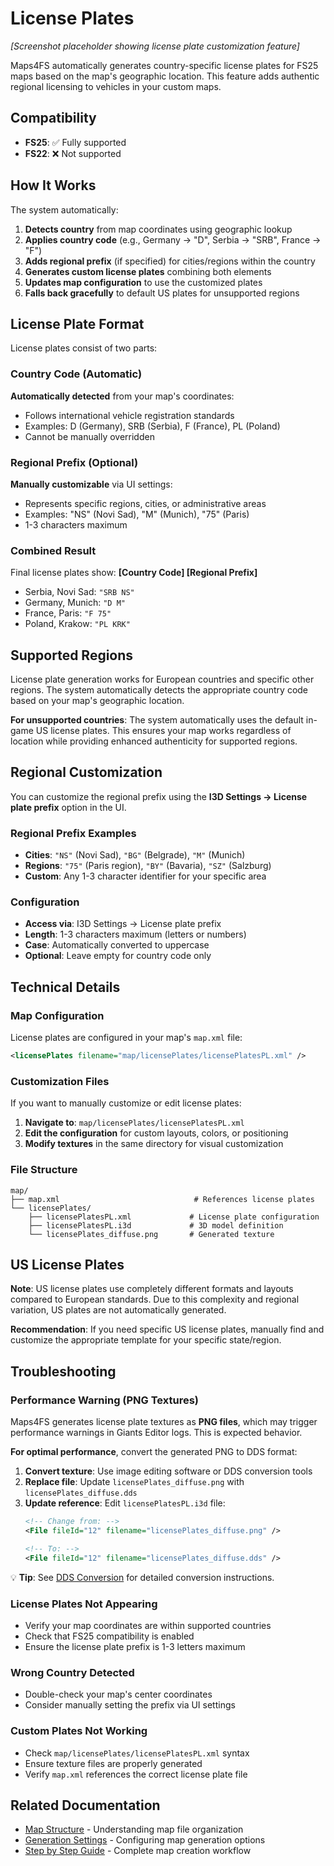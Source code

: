 # License Plates

*[Screenshot placeholder showing license plate customization feature]*

Maps4FS automatically generates country-specific license plates for FS25 maps based on the map's geographic location. This feature adds authentic regional licensing to vehicles in your custom maps.

## Compatibility

- **FS25**: ✅ Fully supported
- **FS22**: ❌ Not supported

## How It Works

The system automatically:
1. **Detects country** from map coordinates using geographic lookup
2. **Applies country code** (e.g., Germany → "D", Serbia → "SRB", France → "F")
3. **Adds regional prefix** (if specified) for cities/regions within the country
4. **Generates custom license plates** combining both elements
5. **Updates map configuration** to use the customized plates
6. **Falls back gracefully** to default US plates for unsupported regions

## License Plate Format

License plates consist of two parts:

### Country Code (Automatic)
**Automatically detected** from your map's coordinates:
- Follows international vehicle registration standards
- Examples: D (Germany), SRB (Serbia), F (France), PL (Poland)
- Cannot be manually overridden

### Regional Prefix (Optional)
**Manually customizable** via UI settings:
- Represents specific regions, cities, or administrative areas
- Examples: "NS" (Novi Sad), "M" (Munich), "75" (Paris)
- 1-3 characters maximum

### Combined Result
Final license plates show: **[Country Code] [Regional Prefix]**
- Serbia, Novi Sad: `"SRB NS"`
- Germany, Munich: `"D M"`
- France, Paris: `"F 75"`
- Poland, Krakow: `"PL KRK"`

## Supported Regions

License plate generation works for European countries and specific other regions. The system automatically detects the appropriate country code based on your map's geographic location.

**For unsupported countries**: The system automatically uses the default in-game US license plates. This ensures your map works regardless of location while providing enhanced authenticity for supported regions.

## Regional Customization

You can customize the regional prefix using the **I3D Settings → License plate prefix** option in the UI.

### Regional Prefix Examples
- **Cities**: `"NS"` (Novi Sad), `"BG"` (Belgrade), `"M"` (Munich)
- **Regions**: `"75"` (Paris region), `"BY"` (Bavaria), `"SZ"` (Salzburg)
- **Custom**: Any 1-3 character identifier for your specific area

### Configuration
- **Access via**: I3D Settings → License plate prefix
- **Length**: 1-3 characters maximum (letters or numbers)
- **Case**: Automatically converted to uppercase
- **Optional**: Leave empty for country code only

## Technical Details

### Map Configuration

License plates are configured in your map's `map.xml` file:

```xml
<licensePlates filename="map/licensePlates/licensePlatesPL.xml" />
```

### Customization Files

If you want to manually customize or edit license plates:

1. **Navigate to**: `map/licensePlates/licensePlatesPL.xml`
2. **Edit the configuration** for custom layouts, colors, or positioning
3. **Modify textures** in the same directory for visual customization

### File Structure
```
map/
├── map.xml                              # References license plates
└── licensePlates/
    ├── licensePlatesPL.xml             # License plate configuration
    ├── licensePlatesPL.i3d             # 3D model definition
    └── licensePlates_diffuse.png       # Generated texture
```

## US License Plates

**Note**: US license plates use completely different formats and layouts compared to European standards. Due to this complexity and regional variation, US plates are not automatically generated. 

**Recommendation**: If you need specific US license plates, manually find and customize the appropriate template for your specific state/region.

## Troubleshooting

### Performance Warning (PNG Textures)
Maps4FS generates license plate textures as **PNG files**, which may trigger performance warnings in Giants Editor logs. This is expected behavior.

**For optimal performance**, convert the generated PNG to DDS format:

1. **Convert texture**: Use image editing software or DDS conversion tools
2. **Replace file**: Update `licensePlates_diffuse.png` with `licensePlates_diffuse.dds`
3. **Update reference**: Edit `licensePlatesPL.i3d` file:
   ```xml
   <!-- Change from: -->
   <File fileId="12" filename="licensePlates_diffuse.png" />
   
   <!-- To: -->
   <File fileId="12" filename="licensePlates_diffuse.dds" />
   ```

💡 **Tip**: See [DDS Conversion](dds_conversion.md) for detailed conversion instructions.

### License Plates Not Appearing
- Verify your map coordinates are within supported countries
- Check that FS25 compatibility is enabled
- Ensure the license plate prefix is 1-3 letters maximum

### Wrong Country Detected
- Double-check your map's center coordinates
- Consider manually setting the prefix via UI settings

### Custom Plates Not Working
- Check `map/licensePlates/licensePlatesPL.xml` syntax
- Ensure texture files are properly generated
- Verify `map.xml` references the correct license plate file

## Related Documentation

- [Map Structure](map_structure.md) - Understanding map file organization
- [Generation Settings](generation_settings.md) - Configuring map generation options
- [Step by Step Guide](step_by_step_guide.md) - Complete map creation workflow